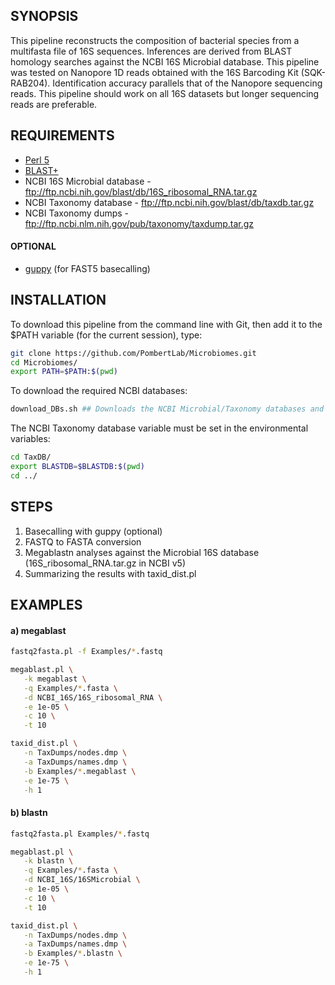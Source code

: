 ## SYNOPSIS
This pipeline reconstructs the composition of bacterial species from a multifasta file of 16S sequences. Inferences are derived from BLAST homology searches against the NCBI 16S Microbial database. This pipeline was tested on Nanopore 1D reads obtained with the 16S Barcoding Kit (SQK-RAB204). Identification accuracy parallels that of the Nanopore sequencing reads. This pipeline should work on all 16S datasets but longer sequencing reads are preferable. 

## REQUIREMENTS
- [Perl 5](https://www.perl.org/)
- [BLAST+](https://blast.ncbi.nlm.nih.gov/Blast.cgi?PAGE_TYPE=BlastDocs&DOC_TYPE=Download)
- NCBI 16S Microbial database - ftp://ftp.ncbi.nih.gov/blast/db/16S_ribosomal_RNA.tar.gz
- NCBI Taxonomy database - ftp://ftp.ncbi.nih.gov/blast/db/taxdb.tar.gz
- NCBI Taxonomy dumps - ftp://ftp.ncbi.nlm.nih.gov/pub/taxonomy/taxdump.tar.gz

#### OPTIONAL
- [guppy](https://nanoporetech.com/) (for FAST5 basecalling)

## INSTALLATION
To download this pipeline from the command line with Git, then add it to the $PATH variable (for the current session), type:
```Bash
git clone https://github.com/PombertLab/Microbiomes.git
cd Microbiomes/
export PATH=$PATH:$(pwd)
```

To download the required NCBI databases:
```Bash
download_DBs.sh ## Downloads the NCBI Microbial/Taxonomy databases and dump files in current directory
```

The NCBI Taxonomy database variable must be set in the environmental variables:
```Bash
cd TaxDB/
export BLASTDB=$BLASTDB:$(pwd)
cd ../
```

## STEPS
1) Basecalling with guppy (optional)
2) FASTQ to FASTA conversion
3) Megablastn analyses against the Microbial 16S database (16S_ribosomal_RNA.tar.gz in NCBI v5)
4) Summarizing the results with taxid_dist.pl

## EXAMPLES
#### a) megablast
```Bash
fastq2fasta.pl -f Examples/*.fastq

megablast.pl \
   -k megablast \
   -q Examples/*.fasta \
   -d NCBI_16S/16S_ribosomal_RNA \
   -e 1e-05 \
   -c 10 \
   -t 10

taxid_dist.pl \
   -n TaxDumps/nodes.dmp \
   -a TaxDumps/names.dmp \
   -b Examples/*.megablast \
   -e 1e-75 \
   -h 1
```

#### b) blastn
```Bash
fastq2fasta.pl Examples/*.fastq

megablast.pl \
   -k blastn \
   -q Examples/*.fasta \
   -d NCBI_16S/16SMicrobial \
   -e 1e-05 \
   -c 10 \
   -t 10

taxid_dist.pl \
   -n TaxDumps/nodes.dmp \
   -a TaxDumps/names.dmp \
   -b Examples/*.blastn \
   -e 1e-75 \
   -h 1
```